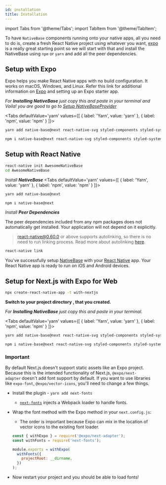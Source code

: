 ```yaml
---
id: installation
title: Installation
---
```


import Tabs from '@theme/Tabs';
import TabItem from '@theme/TabItem';

To have `NativeBase` components running onto your native apps, all you need to do is, create a fresh React Native project using whatever you want, [expo](https://docs.expo.io/get-started/installation/) is a really great starting point so we will start with that and install the NativeBase using `npm` or `yarn` and add all the peer dependencies.

## Setup with Expo

Expo helps you make React Native apps with no build configuration. It works on macOS, Windows, and Linux. Refer this link for additional information on [Expo](https://docs.expo.io/) and setting up an Expo starter app.

_For **Installing NativeBase** just copy this and paste in your terminal and Voila! you are good to go to [Setup NativeBaseProvider](/docs/setup-provider)_

<Tabs
defaultValue='yarn'
values={[
{ label: 'Yarn', value: 'yarn' },
{ label: 'npm', value: 'npm' }
]}>

<TabItem value="yarn">

```bash
yarn add native-base@next react-native-svg styled-components styled-system react-native-safe-area-context
```

</TabItem>

<TabItem value="npm">

```bash
npm i native-base@next react-native-svg styled-components styled-system react-native-safe-area-context
```

</TabItem>

</Tabs>

## Setup with React Native

```bash
react-native init AwesomeNativeBase
cd AwesomeNativeBase
```

_Install **NativeBase**_
<Tabs
defaultValue='yarn'
values={[
{ label: 'Yarn', value: 'yarn' },
{ label: 'npm', value: 'npm' }
]}>

<TabItem value="yarn">

```bash
yarn add native-base@next
```

</TabItem>

<TabItem value="npm">

```bash
npm i native-base@next
```

</TabItem>

</Tabs>

_Install **Peer Dependencies**_

The peer dependencies included from any npm packages does not automatically get installed. Your application will not depend on it explicitly.

> [react-native@0.60.0](https://reactnative.dev/blog/2019/07/03/version-60) or above supports autolinking, so there is no need to run linking process. Read more about autolinking [here](https://github.com/react-native-community/cli/blob/master/docs/autolinking.md).

```bash
react-native link
```

You've successfully setup [NativeBase](https://nativebase.io/) with your [React Native](https://reactnative.dev/) app. Your React Native app is ready to run on iOS and Android devices.

## Setup for Next.js with Expo for Web

```bash
npx create-react-native-app -t with-nextjs
```

**Switch to your project directory , that you created.**

_For **Installing NativeBase** just copy this and paste in your terminal._

<Tabs
defaultValue='yarn'
values={[
{ label: 'Yarn', value: 'yarn' },
{ label: 'npm', value: 'npm' }
]}>

<TabItem value="yarn">

```bash
yarn add native-base@next react-native-svg styled-components styled-system
```

</TabItem>

<TabItem value="npm">

```bash
npm i native-base@next react-native-svg styled-components styled-system
```

</TabItem>

</Tabs>

### Important

By default Next.js doesn't support static assets like an Expo project. Because this is the intended functionality of Next.js, `@expo/next-adapter` doesn't add font support by default. If you want to use libraries like `expo-font`, `@expo/vector-icons`, you'll need to change a few things.

- Install the plugin - `yarn add next-fonts`
  - [`next-fonts`](https://github.com/rohanray/next-fonts) injects a Webpack loader to handle fonts.
- Wrap the font method with the Expo method in your `next.config.js`:

  - The order is important because Expo can mix in the location of vector icons to the existing font loader.

  ```jsx
  const { withExpo } = require('@expo/next-adapter');
  const withFonts = require('next-fonts');

  module.exports = withExpo(
    withFonts({
      projectRoot: __dirname,
    })
  );
  ```

- Now restart your project and you should be able to load fonts!
